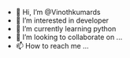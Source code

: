 - 👋 Hi, I’m @Vinothkumards
- 👀 I’m interested in developer
- 🌱 I’m currently learning python
- 💞️ I’m looking to collaborate on ...
- 📫 How to reach me ...

<!---
Vinothkumards/Vinothkumards is a ✨ special ✨ repository because its `README.md` (this file) appears on your GitHub profile.
You can click the Preview link to take a look at your changes.
--->

